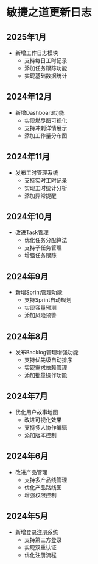 # 敏捷之道更新日志



## 2025年1月
- 新增工作日志模块
  - 支持每日工时记录
  - 添加任务跟踪功能
  - 实现基础数据统计

## 2024年12月
- 新增Dashboard功能
  - 实现燃尽图可视化
  - 支持冲刺详情展示
  - 添加工作量分布图

## 2024年11月
- 发布工时管理系统
  - 支持实时工时记录
  - 实现工时统计分析
  - 添加异常提醒

## 2024年10月
- 改进Task管理
  - 优化任务分配算法
  - 支持子任务管理
  - 增强任务跟踪

## 2024年9月
- 新增Sprint管理功能
  - 支持Sprint自动规划
  - 实现容量预测
  - 添加风险预警


## 2024年8月
- 发布Backlog管理增强功能
  - 支持优先级自动排序
  - 实现需求依赖管理
  - 添加批量操作功能

## 2024年7月
- 优化用户故事地图
  - 改进可视化效果
  - 支持多人协作编辑
  - 添加版本控制

## 2024年6月
- 改进产品管理
  - 支持多产品线管理
  - 优化产品路线图
  - 增强权限控制


## 2024年5月
- 新增登录注册系统
  - 支持第三方登录
  - 实现双重认证
  - 优化注册流程
  

